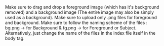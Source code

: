 Make sure to drag and drop a foreground image (which has it's background removed) and a background image (The entire image may also be simply used as a background).
Make sure to upload only .png files for foreground and background.
Make sure to follow the naming scheme of the files : bg.png -> for Background & fg.png -> for Foreground or Subject.
Alternatively, just change the name of the files in the index file itself in the body tag.
